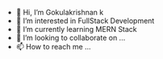 - 👋 Hi, I’m Gokulakrishnan k
- 👀 I’m interested in FullStack Development
- 🌱 I’m currently learning MERN Stack
- 💞️ I’m looking to collaborate on ...
- 📫 How to reach me ...

<!---
Gokulakrishnan is a ✨ special ✨ repository because its `README.md` (this file) appears on your GitHub profile.
You can click the Preview link to take a look at your changes.
--->
